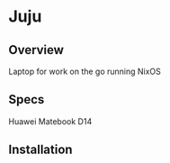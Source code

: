 # Juju

## Overview

Laptop for work on the go running NixOS

## Specs

Huawei Matebook D14

## Installation
